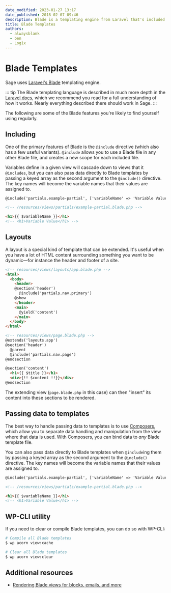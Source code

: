 ```yaml
---
date_modified: 2023-01-27 13:17
date_published: 2018-02-07 09:46
description: Blade is a templating engine from Laravel that's included in Acorn. It allows for template inheritance, sharing data across multiple views, and much more.
title: Blade Templates
authors:
  - alwaysblank
  - ben
  - Log1x
---
```


# Blade Templates

Sage uses [Laravel's Blade](https://laravel.com/docs/9.x/blade) templating engine.

::: tip
The Blade templating language is described in much more depth in the [Laravel docs](https://laravel.com/docs/9.x/blade), which we recommend you read for a full understanding of how it works. Nearly everything described there should work in Sage.
:::

The following are some of the Blade features you're likely to find yourself using regularly.

## Including

One of the primary features of Blade is the `@include` directive (which also has a few useful variants). `@include` allows you to use a Blade file in any other Blade file, and creates a new scope for each included file.

Variables define in a given view will cascade down to views that it `@includes`, but you can also pass data directly to Blade templates by passing a keyed array as the second argument to the `@include()` directive.
The key names will become the variable names that their values are assigned to.

```html
@include('partials.example-partial', ['variableName' => 'Variable Value']

<!-- /resources/views/partials/example-partial.blade.php -->

<h1>{{ $variableName }}</h1>
<!-- <h1>Variable Value</h1> -->
```

## Layouts

A layout is a special kind of template that can be extended. It's useful when you have a lot of HTML content surrounding something you want to be dynamic—for instance the header and footer of a site.

```html
<!-- resources/views/layouts/app.blade.php -->
<html>
  <body>
    <header>
    @section('header')
      @include('partials.nav.primary')
    @show
    </header>
    <main>
      @yield('content')
    </main>
  </body>
</html>

<!-- resources/views/page.blade.php -->
@extends('layouts.app')
@section('header')
  @parent
  @include('partials.nav.page')
@endsection

@section('content')
  <h1>{{ $title }}</h1>
  <div>{!! $content !!}}</div>
@endsection
```

The extending view (`page.blade.php` in this case) can then "insert" its content into these sections to be rendered.

## Passing data to templates

The best way to handle passing data to templates is to use [Composers](composers.md), which allow you to separate data handling and manipulation from the view where that data is used.
With Composers, you can bind data to _any_ Blade template file.

You can also pass data directly to Blade templates when `@include`ing them by passing a keyed array as the second argument to the `@include()` directive.
The key names will become the variable names that their values are assigned to.

```html
@include('partials.example-partial', ['variableName' => 'Variable Value'])

<!-- /resources/views/partials/example-partial.blade.php -->

<h1>{{ $variableName }}</h1>
<!-- <h1>Variable Value</h1> -->
```

## WP-CLI utility

If you need to clear or compile Blade templates, you can do so with WP-CLI:

```bash
# Compile all Blade templates
$ wp acorn view:cache

# Clear all Blade templates
$ wp acorn view:clear
```

## Additional resources

* [Rendering Blade views for blocks, emails, and more](/acorn/docs/rendering-blade-views/)
